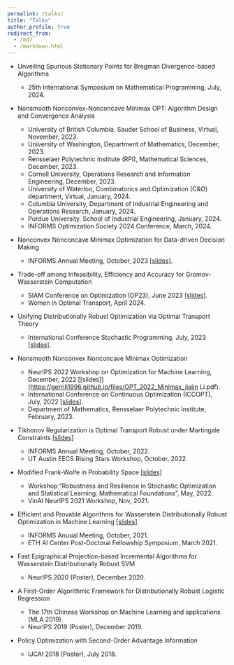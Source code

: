 ```yaml
---
permalink: /talks/
title: "Talks"
author_profile: true
redirect_from: 
  - /md/
  - /markdown.html
---
```


- Unveiling Spurious Stationary Points for Bregman
Divergence-based Algorithms
	- 25th International Symposium on Mathematical Programming, July, 2024. 

- Nonsmooth Nonconvex-Nonconcave Minimax OPT: Algorithm Design and Convergence Analysis
	- University of British Columbia, Sauder  School of Business, Virtual, November, 2023. 
	- University of Washington, Department of Mathematics, December,  2023. 
	- Rensselaer Polytechnic Institute (RPI), Mathematical Sciences, December,  2023.
	- Cornell University, Operations Research and Information Engineering, December,  2023.
	- University of Waterloo, Combinatorics and Optimization (C\&O) department, Virtual, January, 2024.
	- Columbia University, Department of Industrial Engineering and Operations Research, January, 2024.
	- Purdue University, School of Industrial Engineering, January, 2024.
	- INFORMS Optimization Society 2024 Conference, March, 2024. 


- Nonconvex Nonconcave Minimax Optimization for Data-driven Decision Making 
    - INFORMS Annual Meeting, October, 2023 [[slides]](https://gerrili1996.github.io/files/Informs_jiajin_2023.pdf). 

    
- Trade-off among Infeasibility, Efficiency and Accuracy for Gromov-Wasserstein Computation
    - SIAM Conference on Optimization (OP23), June  2023  [[slides]](https://gerrili1996.github.io/files/GW-SIAMOP.pdf).
    -  Women in Optimal Transport, April 2024.

    
- Unifying Distributionally Robust Optimization via Optimal Transport Theory
    - International Conference Stochastic Programming, July, 2023 [[slides]](https://gerrili1996.github.io/files/davis_unification_DRO.pdf). 
- Nonsmooth  Nonconvex Nonconcave Minimax Optimization
    - NeurIPS 2022 Workshop on Optimization for Machine Learning, December, 2022  [[slides]](https://gerrili1996.github.io/files/OPT_2022_Minimax_jiajin Li.pdf).
    - International Conference on Continuous Optimization (ICCOPT), July, 2022 [[slides]](https://gerrili1996.github.io/files/iccopt_2022_jiajin.pdf). 
    - Department of Mathematics, Rensselaer Polytechnic Institute, February, 2023.

- Tikhonov Regularization is Optimal Transport Robust under Martingale Constraints [[slides]](https://gerrili1996.github.io/files/Slides_informs_martingale_2022.pdf)
    - INFORMS Annual Meeting, October, 2022.
    - UT Austin EECS Rising Stars Workshop, October, 2022.
- Modified Frank-Wolfe in Probability Space [[slides]](https://gerrili1996.github.io/files/fw_erice_jiajin.pdf)
    - Workshop “Robustness and Resilience in Stochastic Optimization and Statistical Learning:
    Mathematical Foundations”, May, 2022.
    -  VinAI NeurIPS 2021 Workshop, Nov, 2021.
- Efficient and Provable Algorithms for Wasserstein Distributionally Robust Optimization in Machine Learning [[slides]](https://gerrili1996.github.io/files/DRO_Slides.pdf)
    - INFORMS Anuual Meeting, October, 2021.
    - ETH AI Center Post-Doctoral Fellowship Symposium, March 2021. 
- Fast Epigraphical Projection-based Incremental Algorithms for Wasserstein Distributionally Robust SVM  
    - NeurIPS 2020 (Poster), December 2020.
- A First-Order Algorithmic Framework for  Distributionally Robust Logistic Regression 
    - The 17th Chinese Workshop on Machine Learning and applications (MLA 2019).
    - NeurIPS 2019 (Poster), December 2019.
- Policy Optimization with Second-Order Advantage Information 
    - IJCAI 2018 (Poster), July 2018.
